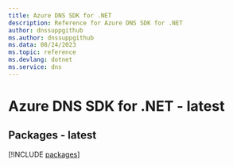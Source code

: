 ```yaml
---
title: Azure DNS SDK for .NET
description: Reference for Azure DNS SDK for .NET
author: dnssuppgithub
ms.author: dnssuppgithub
ms.data: 08/24/2023
ms.topic: reference
ms.devlang: dotnet
ms.service: dns
---
```

# Azure DNS SDK for .NET - latest
## Packages - latest
[!INCLUDE [packages](dns-index.md)]